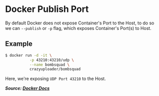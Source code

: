 # Docker Publish Port

By default Docker does not expose Container's Port to the Host, to do so we can `--publish` or `-p` flag, which exposes Container's Port(s) to Host.

## Example

```bash
$ docker run -d -it \
           -p 43210:43210/udp \
           --name bombsquad \
           crazyuploader/bombsquad
```

Here, we're exposing `UDP Port 43210` to the Host.

**_Source: [Docker Docs](https://docs.docker.com/config/containers/container-networking/#published-ports)_**
